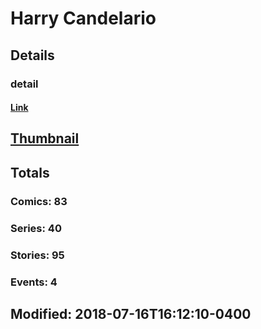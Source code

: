 # Harry  Candelario 
## Details
### detail
#### [Link](http://marvel.com/comics/creators/2386/harry_candelario?utm_campaign=apiRef&utm_source=225578a89fc76f3d20fbffda5d17a88d)
## [Thumbnail](http://i.annihil.us/u/prod/marvel/i/mg/f/80/4bb6f77ab35ee.jpg)
## Totals
### Comics: 83
### Series: 40
### Stories: 95
### Events: 4
## Modified: 2018-07-16T16:12:10-0400
